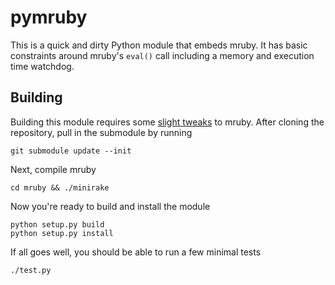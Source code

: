 # pymruby
This is a quick and dirty Python module that embeds mruby.  It has basic constraints around mruby's `eval()` call including a memory and execution time watchdog.

## Building
Building this module requires some [slight tweaks](https://github.com/asm/mruby/commit/10cd3499b0a4e871c466df8de7485faad0e1aaa1) to mruby.  After cloning the repository, pull in the submodule by running

    git submodule update --init

Next, compile mruby

    cd mruby && ./minirake

Now you're ready to build and install the module

    python setup.py build
    python setup.py install

If all goes well, you should be able to run a few minimal tests

    ./test.py
